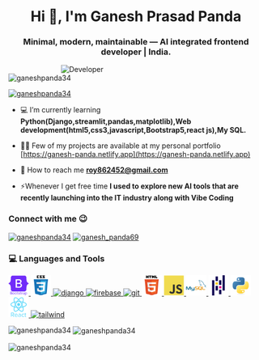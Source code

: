 <h1 align="center">Hi 👋, I'm Ganesh Prasad Panda</h1>
<h3 align="center">Minimal, modern, maintainable — AI integrated frontend developer | India.</h3>

<img align="right" alt="Developer" width="400" src="https://media.giphy.com/media/v1.Y2lkPTc5MGI3NjExeDB0MWg4bWVuYnNhMjV1eDE2ZjF4NzJidXo1aHhmcWlydDFuZG4ydyZlcD12MV9naWZzX3NlYXJjaCZjdD1n/qgQUggAC3Pfv687qPC/giphy.gif">

<p align="left"> <img src="https://komarev.com/ghpvc/?username=ganeshpanda34&label=Profile%20views&color=0e75b6&style=flat" alt="ganeshpanda34" /> </p>

<p align="left"> <a href="https://twitter.com/ganeshpanda34" target="blank"><img src="https://img.shields.io/twitter/follow/ganeshpanda34?logo=twitter&style=for-the-badge" alt="ganeshpanda34" /></a> </p>

- 💻 I’m currently learning **Python(Django,streamlit,pandas,matplotlib),Web development(html5,css3,javascript,Bootstrap5,react js),My SQL.**

- 👨‍💻 Few of my projects are available at my personal portfolio [https://ganesh-panda.netlify.app](https://ganesh-panda.netlify.app)

- 📩 How to reach me **roy862452@gmail.com**

- ⚡Whenever I get free time **I used to explore new AI tools that are recently launching into the IT industry along with Vibe Coding**

<h3 align="left">Connect with me 😉</h3>
<p align="left">
<a href="https://twitter.com/ganeshpanda34" target="blank"><img align="center" src="https://raw.githubusercontent.com/rahuldkjain/github-profile-readme-generator/master/src/images/icons/Social/twitter.svg" alt="ganeshpanda34" height="30" width="40" /></a>
<a href="https://instagram.com/ganesh_panda69" target="blank"><img align="center" src="https://raw.githubusercontent.com/rahuldkjain/github-profile-readme-generator/master/src/images/icons/Social/instagram.svg" alt="ganesh_panda69" height="30" width="40" /></a>
</p>

<h3 align="left">💻 Languages and Tools</h3>
<p align="left"> <a href="https://getbootstrap.com" target="_blank" rel="noreferrer"> <img src="https://raw.githubusercontent.com/devicons/devicon/master/icons/bootstrap/bootstrap-plain-wordmark.svg" alt="bootstrap" width="40" height="40"/> </a> <a href="https://www.w3schools.com/css/" target="_blank" rel="noreferrer"> <img src="https://raw.githubusercontent.com/devicons/devicon/master/icons/css3/css3-original-wordmark.svg" alt="css3" width="40" height="40"/> </a> <a href="https://www.djangoproject.com/" target="_blank" rel="noreferrer"> <img src="https://cdn.worldvectorlogo.com/logos/django.svg" alt="django" width="40" height="40"/> </a> <a href="https://firebase.google.com/" target="_blank" rel="noreferrer"> <img src="https://www.vectorlogo.zone/logos/firebase/firebase-icon.svg" alt="firebase" width="40" height="40"/> </a> <a href="https://git-scm.com/" target="_blank" rel="noreferrer"> <img src="https://www.vectorlogo.zone/logos/git-scm/git-scm-icon.svg" alt="git" width="40" height="40"/> </a> <a href="https://www.w3.org/html/" target="_blank" rel="noreferrer"> <img src="https://raw.githubusercontent.com/devicons/devicon/master/icons/html5/html5-original-wordmark.svg" alt="html5" width="40" height="40"/> </a> <a href="https://developer.mozilla.org/en-US/docs/Web/JavaScript" target="_blank" rel="noreferrer"> <img src="https://raw.githubusercontent.com/devicons/devicon/master/icons/javascript/javascript-original.svg" alt="javascript" width="40" height="40"/> </a> <a href="https://www.mysql.com/" target="_blank" rel="noreferrer"> <img src="https://raw.githubusercontent.com/devicons/devicon/master/icons/mysql/mysql-original-wordmark.svg" alt="mysql" width="40" height="40"/> </a> <a href="https://pandas.pydata.org/" target="_blank" rel="noreferrer"> <img src="https://raw.githubusercontent.com/devicons/devicon/2ae2a900d2f041da66e950e4d48052658d850630/icons/pandas/pandas-original.svg" alt="pandas" width="40" height="40"/> </a> <a href="https://www.python.org" target="_blank" rel="noreferrer"> <img src="https://raw.githubusercontent.com/devicons/devicon/master/icons/python/python-original.svg" alt="python" width="40" height="40"/> </a> <a href="https://reactjs.org/" target="_blank" rel="noreferrer"> <img src="https://raw.githubusercontent.com/devicons/devicon/master/icons/react/react-original-wordmark.svg" alt="react" width="40" height="40"/> </a> <a href="https://tailwindcss.com/" target="_blank" rel="noreferrer"> <img src="https://www.vectorlogo.zone/logos/tailwindcss/tailwindcss-icon.svg" alt="tailwind" width="40" height="40"/> </a> </p>

<p><img align="left" src="https://github-readme-stats.vercel.app/api/top-langs?username=ganeshpanda34&show_icons=true&locale=en&layout=compact" alt="ganeshpanda34" /></p>

<p>&nbsp;<img align="center" src="https://github-readme-stats.vercel.app/api?username=ganeshpanda34&show_icons=true&locale=en" alt="ganeshpanda34" /></p>

<p><img align="center" src="https://github-readme-streak-stats.herokuapp.com/?user=ganeshpanda34&" alt="ganeshpanda34" /></p>
